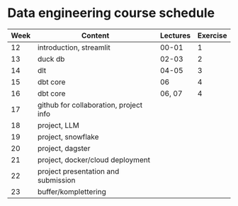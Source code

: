 # Data engineering course schedule


| **Week** | **Content**                                               | **Lectures** | **Exercise** |
| -------- | --------------------------------------------------------- | ------------ | ------------ |
| 12       | introduction, streamlit                                   | 00-01        |      1       |
| 13       | duck db                                                   | 02-03        |      2       |
| 14       | dlt                                                       | 04-05        |      3       |
| 15       | dbt core                                                  | 06           |      4       |
| 16       | dbt core                                                  | 06, 07       |      4       |
| 17       | github for collaboration, project info                    |              |              |
| 18       | project, LLM                                              |              |              |
| 19       | project, snowflake                                        |              |              |
| 20       | project, dagster                                          |              |              |
| 21       | project, docker/cloud deployment                          |              |              |
| 22       | project presentation and submission                       |              |              |
| 23       | buffer/komplettering                                      |              |              |
